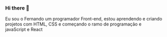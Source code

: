 ### Hi there 👋

Eu sou o Fernando um programador Front-end, estou aprendendo  e criando projetos com HTML, CSS e começando o ramo de programação e javaScript e React 
